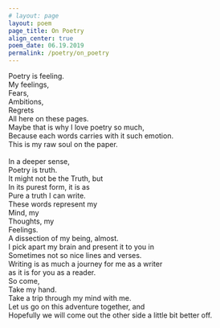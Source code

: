 ```yaml
---
# layout: page
layout: poem
page_title: On Poetry
align_center: true
poem_date: 06.19.2019
permalink: /poetry/on_poetry
---
```


Poetry is feeling.  <br/>
My feelings, <br/>
Fears, <br/>
Ambitions, <br/>
Regrets <br/>
All here on these pages. <br/>
Maybe that is why I love poetry so much, <br/>
Because each words carries with it such emotion. <br/>
This is my raw soul on the paper. <br/>
<br/>
In a deeper sense, <br/>
Poetry is truth. <br/>
It might not be the Truth, but <br/>
In its purest form, it is as <br/>
Pure a truth I can write. <br/>
These words represent my <br/>
Mind, my <br/>
Thoughts, my <br/>
Feelings. <br/>
A dissection of my being, almost. <br/>
I pick apart my brain and present it to you in <br/>
Sometimes not so nice lines and verses. <br/>
Writing is as much a journey for me as a writer  <br/>
as it is for you as a reader. <br/>
So come, <br/>
Take my hand. <br/>
Take a trip through my mind with me. <br/>
Let us go on this adventure together, and <br/>
Hopefully we will come out the other side a little bit better off. <br/>
